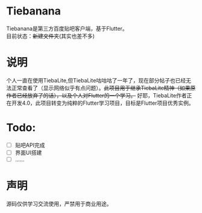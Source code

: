 # Tiebanana

Tiebanana是第三方百度贴吧客户端，基于Flutter。</br>
目前状态：~~新建文件夹~~(其实也差不多)

# 说明
个人一直在使用TiebaLite,但TiebaLite咕咕咕了一年了，现在部分帖子也已经无法正常查看了（显示网络似乎有点问题）。~~此项目用于继承TiebaLite精神（如果原作者已经放弃了的话），以及个人对Flutter的一个学习。~~ 好耶，TiebaLite作者正在开发4.0，此项目转变为纯粹的Flutter学习项目，目标是Flutter项目优秀实例。
# Todo:
- [ ] 贴吧API完成
- [ ] 界面UI搭建
- [ ] …… 

# 声明
源码仅供学习交流使用，严禁用于商业用途。